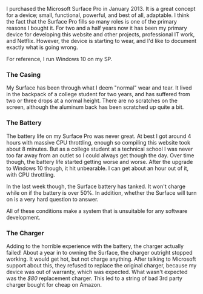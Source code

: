 <meta
    title="Microsoft Surface Pro: Two Years Later"
    slug="surface-two-years-later"
    date="8/20/2015"
    tags="surface,pro,microsoft">

I purchased the Microsoft Surface Pro in January 2013. It is a great concept for a device;
small, functional, powerful, and best of all, adaptable. I think the fact that the Surface Pro
fills so many roles is one of the primary reasons I bought it. For two and a half years now
it has been my primary device for developing this website and other projects, professional IT work,
and Netflix. However, the device is starting to wear, and I'd like to document exactly what is going wrong.

For reference, I run Windows 10 on my SP.

### The Casing

My Surface has been through what I deem "normal" wear and tear. It lived in the backpack of a
college student for two years, and has suffered from two or three drops at a normal height.
There are no scratches on the screen, although the aluminum back has been scratched up quite a bit.

### The Battery

The battery life on my Surface Pro was never great. At best I got around 4 hours with massive CPU throttling,
enough so compiling this website took about 8 minutes. But as a college student at a technical school I was
never too far away from an outlet so I could always get though the day. Over time though, the battery life
started getting worse and worse. After the upgrade to Windows 10 though, it hit unbearable. I can get about
an hour out of it, with CPU throttling.

In the last week though, the Surface battery has tanked. It won't charge while on
if the battery is over 50%. In addition, whether the Surface will turn on is a very
hard question to answer.

All of these conditions make a system that is unsuitable for any software development.

### The Charger

Adding to the horrible experience with the battery, the charger actually failed!
About a year in to owning the Surface, the charger outright stopped working.
It would get hot, but not charge anything. After talking to Microsoft support
about this, they refused to replace the original charger, because my device was
out of warranty, which was expected. What wasn't expected was the _$80_ replacement
charger. This led to a string of bad 3rd party charger bought for cheap on Amazon.
